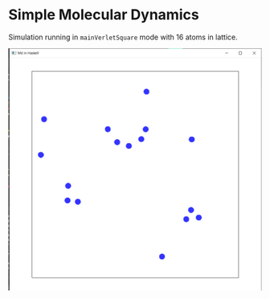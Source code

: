 # Simple Molecular Dynamics

Simulation running in `mainVerletSquare` mode with 16 atoms in lattice.

![](./examples/running.png)